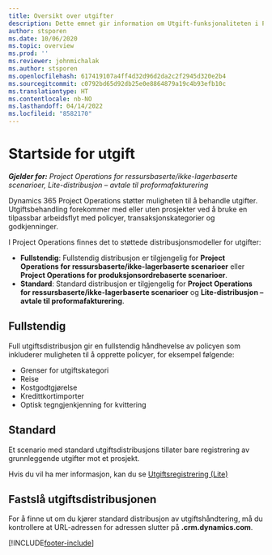 ```yaml
---
title: Oversikt over utgifter
description: Dette emnet gir information om Utgift-funksjonaliteten i Project Operations.
author: stsporen
ms.date: 10/06/2020
ms.topic: overview
ms.prod: ''
ms.reviewer: johnmichalak
ms.author: stsporen
ms.openlocfilehash: 617419107a4ff4d32d96d2da2c2f2945d320e2b4
ms.sourcegitcommit: c0792bd65d92db25e0e8864879a19c4b93efb10c
ms.translationtype: HT
ms.contentlocale: nb-NO
ms.lasthandoff: 04/14/2022
ms.locfileid: "8582170"
---
```

# <a name="expense-home-page"></a>Startside for utgift

_**Gjelder for:** Project Operations for ressursbaserte/ikke-lagerbaserte scenarioer, Lite-distribusjon – avtale til proformafakturering_


Dynamics 365 Project Operations støtter muligheten til å behandle utgifter. Utgiftsbehandling forekommer med eller uten prosjekter ved å bruke en tilpassbar arbeidsflyt med policyer, transaksjonskategorier og godkjenninger.

I Project Operations finnes det to støttede distribusjonsmodeller for utgifter: 

- **Fullstendig**: Fullstendig distribusjon er tilgjengelig for **Project Operations for ressursbaserte/ikke-lagerbaserte scenarioer** eller **Project Operations for produksjonsordrebaserte scenarioer**.
- **Standard**: Standard distribusjon er tilgjengelig for **Project Operations for ressursbaserte/ikke-lagerbaserte scenarioer** og **Lite-distribusjon – avtale til proformafakturering**.

## <a name="full"></a>Fullstendig 
Full utgiftsdistribusjon gir en fullstendig håndhevelse av policyen som inkluderer muligheten til å opprette policyer, for eksempel følgende:

  - Grenser for utgiftskategori
  - Reise
  - Kostgodtgjørelse
  - Kredittkortimporter
  - Optisk tegngjenkjenning for kvittering

## <a name="basic"></a>Standard 
Et scenario med standard utgiftsdistribusjons tillater bare registrering av grunnleggende utgifter mot et prosjekt. 

Hvis du vil ha mer informasjon, kan du se [Utgiftsregistrering (Lite)](basic-expense.md)

## <a name="determine-your-expense-deployment"></a>Fastslå utgiftsdistribusjonen
For å finne ut om du kjører standard distribusjon av utgiftshåndtering, må du kontrollere at URL-adressen for adressen slutter på **.crm.dynamics.com**. 


[!INCLUDE[footer-include](../includes/footer-banner.md)]